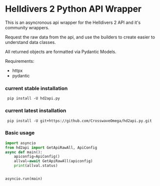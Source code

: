 # Helldivers 2 Python API Wrapper

This is an asyncronous api wrapper for the Helldivers 2 API and it's community wrappers.

Request the raw data from the api, and use the builders to create easier to understand data classes.

All returned objects are formatted via Pydantic Models.

Requirements:
 * httpx
 * pydantic


### current stable installation
```
 pip install -U hd2api.py
```
### current latest installation
```
 pip install -U git+https://github.com/CrosswaveOmega/hd2api.py.git
```


### Basic usage
```python
import asyncio
from hd2api import GetApiRawAll, ApiConfig
async def main():
    apiconfig=ApiConfig()
    allval=await GetApiRawAll(apiconfig)
    print(allval.status)


asyncio.run(main)
```
